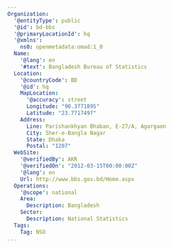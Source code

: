 ```yaml
---
Organization:
  '@entityType': public
  '@id': bd-bbs
  '@primaryLocationId': hq
  '@xmlns':
    ns0: openmetadata:omad:1_0
  Name:
    '@lang': en
    '#text': Bangladesh Bureau of Statistics
  Location:
    '@countryCode': BD
    '@id': hq
    MapLocation:
      '@accuracy': street
      Longitude: "90.3771895"
      Latitude: "23.7717497"
    Address:
      Line: Parishankhyan Bhaban, E-27/A, Agargaon
      City: Sher-e-Bangla Nagar
      State: Dhaka
      Postal: "1207"
  WebSite:
    '@verifiedBy': AKR
    '@verifiedOn': "2012-03-15T00:00:00Z"
    '@lang': en
    Url: http://www.bbs.gov.bd/Home.aspx
  Operations:
    '@scope': national
    Area:
      Description: Bangladesh
    Sector:
      Description: National Statistics
  Tags:
    Tag: NSO
...
```

